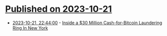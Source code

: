 # [Published on 2023-10-21](index.md)

* [2023-10-21, 22:44:00](https://yro.slashdot.org/story/23/10/21/2116222/inside-a-30-million-cash-for-bitcoin-laundering-ring-in-new-york?utm_source=rss1.0mainlinkanon&utm_medium=feed) - [Inside a $30 Million Cash-for-Bitcoin Laundering Ring In New York](https://yro.slashdot.org/story/23/10/21/2116222/inside-a-30-million-cash-for-bitcoin-laundering-ring-in-new-york?utm_source=rss1.0mainlinkanon&utm_medium=feed)
